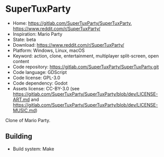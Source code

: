 # SuperTuxParty

- Home: https://gitlab.com/SuperTuxParty/SuperTuxParty, https://www.reddit.com/r/SuperTuxParty/
- Inspiration: Mario Party
- State: beta
- Download: https://www.reddit.com/r/SuperTuxParty/
- Platform: Windows, Linux, macOS
- Keyword: action, clone, entertainment, multiplayer split-screen, open content
- Code repository: https://gitlab.com/SuperTuxParty/SuperTuxParty.git
- Code language: GDScript
- Code license: GPL-3.0
- Code dependency: Godot
- Assets license: CC-BY-3.0 (see https://gitlab.com/SuperTuxParty/SuperTuxParty/blob/dev/LICENSE-ART.md and https://gitlab.com/SuperTuxParty/SuperTuxParty/blob/dev/LICENSE-MUSIC.md)

Clone of Mario Party.

## Building

- Build system: Make
